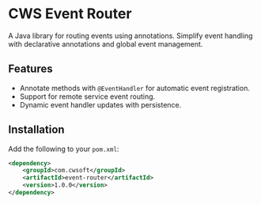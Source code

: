 # CWS Event Router

A Java library for routing events using annotations. Simplify event handling with declarative annotations and global event management.

## Features
- Annotate methods with `@EventHandler` for automatic event registration.
- Support for remote service event routing.
- Dynamic event handler updates with persistence.

## Installation
Add the following to your `pom.xml`:
```xml
<dependency>
    <groupId>com.cwsoft</groupId>
    <artifactId>event-router</artifactId>
    <version>1.0.0</version>
</dependency>
